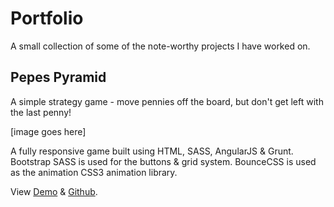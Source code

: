 # Portfolio
A small collection of some of the note-worthy projects I have worked on.

## Pepes Pyramid
A simple strategy game - move pennies off the board, but don't get left with the last penny!  

[image goes here]

A fully responsive game built using HTML, SASS, AngularJS & Grunt.  Bootstrap SASS is used for the buttons & grid system.  BounceCSS is used as the animation CSS3 animation library.

View [Demo](http://pepespyramid.com) & [Github](https://github.com/lucianodw/pepes-pyramid).

